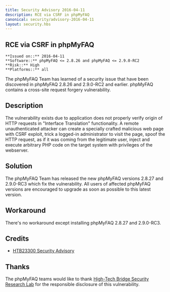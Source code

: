 ```yaml
---
title: Security Advisory 2016-04-11
description: RCE via CSRF in phpMyFAQ
canonical: security/advisory-2016-04-11
layout: security.hbs
---
```


## RCE via CSRF in phpMyFAQ

    **Issued on::** 2016-04-11
    **Software::** phpMyFAQ <= 2.8.26 and phpMyFAQ <= 2.9.0-RC2
    **Risk::** High
    **Platforms::** all

The phpMyFAQ Team has learned of a security issue that have been discovered in phpMyFAQ 2.8.26 and 2.9.0-RC2 and
earlier. phpMyFAQ contains a cross-site request forgery vulnerability.

## Description

The vulnerability exists due to application does not properly verify origin of HTTP requests in "Interface
Translation" functionality. A remote unauthenticated attacker can create a specially crafted malicious web page with
CSRF exploit, trick a logged-in administrator to visit the page, spoof the HTTP request, as if it was coming from the
legitimate user, inject and execute arbitrary PHP code on the target system with privileges of the webserver.

## Solution

The phpMyFAQ Team has released the new phpMyFAQ versions 2.8.27 and 2.9.0-RC3 which fix the vulnerability. All users
of affected phpMyFAQ versions are encouraged to upgrade as soon as possible to this latest version.

## Workaround

There's no workaround except installing phpMyFAQ 2.8.27 and 2.9.0-RC3.

## Credits

<ul>
    <li>
        <a href="https://www.htbridge.com/advisory/HTB23300">HTB23300 Security Advisory</a>
    </li>
</ul>

## Thanks

The phpMyFAQ teams would like to thank <a rel="nofollow" target="_blank" href="https://www.htbridge.com/">High-Tech
Bridge Security Research Lab</a> for the responsible disclosure of this vulnerability.
